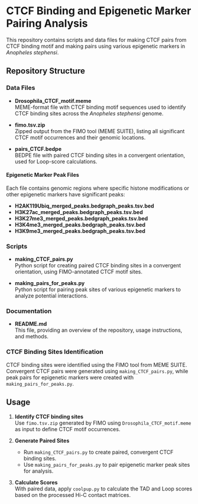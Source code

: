 
# CTCF Binding and Epigenetic Marker Pairing Analysis

This repository contains scripts and data files for making CTCF pairs from CTCF binding motif and making pairs using various epigenetic markers in _Anopheles stephensi_. 

## Repository Structure

### Data Files
- **Drosophila_CTCF_motif.meme**  
  MEME-format file with CTCF binding motif sequences used to identify CTCF binding sites across the _Anopheles stephensi_ genome.
  
- **fimo.tsv.zip**  
  Zipped output from the FIMO tool (MEME SUITE), listing all significant CTCF motif occurrences and their genomic locations.

- **pairs_CTCF.bedpe**  
  BEDPE file with paired CTCF binding sites in a convergent orientation, used for Loop-score calculations.

#### Epigenetic Marker Peak Files
Each file contains genomic regions where specific histone modifications or other epigenetic markers have significant peaks:
  - **H2AK119Ubiq_merged_peaks.bedgraph_peaks.tsv.bed**  
  - **H3K27ac_merged_peaks.bedgraph_peaks.tsv.bed**  
  - **H3K27me3_merged_peaks.bedgraph_peaks.tsv.bed**  
  - **H3K4me3_merged_peaks.bedgraph_peaks.tsv.bed**  
  - **H3K9me3_merged_peaks.bedgraph_peaks.tsv.bed**

### Scripts
- **making_CTCF_pairs.py**  
  Python script for creating paired CTCF binding sites in a convergent orientation, using FIMO-annotated CTCF motif sites.

- **making_pairs_for_peaks.py**  
  Python script for pairing peak sites of various epigenetic markers to analyze potential interactions.

### Documentation
- **README.md**  
  This file, providing an overview of the repository, usage instructions, and methods.

### CTCF Binding Sites Identification
CTCF binding sites were identified using the FIMO tool from MEME SUITE. Convergent CTCF pairs were generated using `making_CTCF_pairs.py`, while peak pairs for epigenetic markers were created with `making_pairs_for_peaks.py`.

## Usage

1. **Identify CTCF binding sites**  
   Use `fimo.tsv.zip` generated by FIMO using `Drosophila_CTCF_motif.meme` as input to define CTCF motif occurrences.

2. **Generate Paired Sites**  
   - Run `making_CTCF_pairs.py` to create paired, convergent CTCF binding sites.
   - Use `making_pairs_for_peaks.py` to pair epigenetic marker peak sites for analysis.

3. **Calculate Scores**  
   With paired data, apply `coolpup.py` to calculate the TAD and Loop scores based on the processed Hi-C contact matrices.
